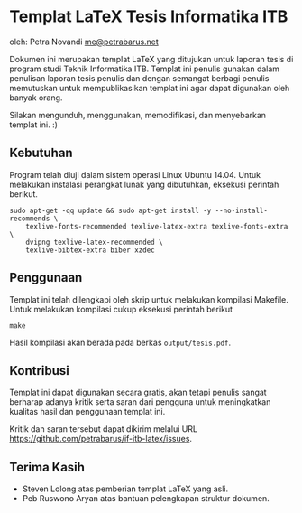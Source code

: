 Templat LaTeX Tesis Informatika ITB
===================================
oleh: Petra Novandi <me@petrabarus.net>

Dokumen ini merupakan templat LaTeX yang ditujukan untuk laporan
tesis di program studi Teknik Informatika ITB. Templat ini penulis
gunakan dalam penulisan laporan tesis penulis dan dengan semangat
berbagi penulis memutuskan untuk mempublikasikan templat ini agar
dapat digunakan oleh banyak orang.

Silakan mengunduh, menggunakan, memodifikasi, dan menyebarkan
templat ini. :)


Kebutuhan
---------

Program telah diuji dalam sistem operasi Linux Ubuntu 14.04. Untuk melakukan instalasi
perangkat lunak yang dibutuhkan, eksekusi perintah berikut.

```
sudo apt-get -qq update && sudo apt-get install -y --no-install-recommends \
    texlive-fonts-recommended texlive-latex-extra texlive-fonts-extra \
    dvipng texlive-latex-recommended \
    texlive-bibtex-extra biber xzdec
```

Penggunaan
----------

Templat ini telah dilengkapi oleh skrip untuk melakukan kompilasi
Makefile. Untuk melakukan kompilasi cukup eksekusi perintah berikut

```
make
```

Hasil kompilasi akan berada pada berkas `output/tesis.pdf`.

Kontribusi
----------

Templat ini dapat digunakan secara gratis, akan tetapi penulis sangat
berharap adanya kritik serta saran dari pengguna untuk meningkatkan
kualitas hasil dan penggunaan templat ini.

Kritik dan saran tersebut dapat dikirim melalui URL
<https://github.com/petrabarus/if-itb-latex/issues>.

Terima Kasih
-----------

* Steven Lolong atas pemberian templat LaTeX yang asli.
* Peb Ruswono Aryan atas bantuan pelengkapan struktur dokumen.
